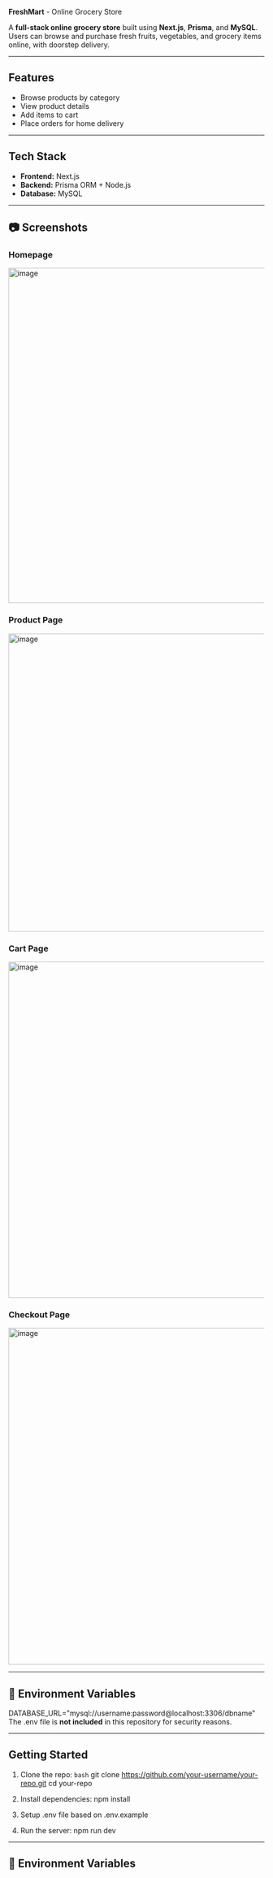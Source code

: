 **FreshMart** - Online Grocery Store

A **full-stack online grocery store** built using **Next.js**, **Prisma**, and **MySQL**.  
Users can browse and purchase fresh fruits, vegetables, and grocery items online, with doorstep delivery.

---

## Features
- Browse products by category
- View product details
- Add items to cart
- Place orders for home delivery

---

## Tech Stack
- **Frontend:** Next.js  
- **Backend:** Prisma ORM + Node.js  
- **Database:** MySQL  

---

## 📷 Screenshots

### Homepage

<img width="1247" height="660" alt="image" src="https://github.com/user-attachments/assets/7e69cec5-f96f-4921-9c7e-5eb18b86108b" />

### Product Page

<img width="1247" height="587" alt="image" src="https://github.com/user-attachments/assets/fe583517-3999-46df-bada-1f89baab4c81" />

### Cart Page

<img width="1247" height="662" alt="image" src="https://github.com/user-attachments/assets/0c334699-1b21-4b82-81ff-374f4cf2b3d6" />

### Checkout Page

<img width="1247" height="663" alt="image" src="https://github.com/user-attachments/assets/a5cb5e47-0ea9-400b-8cc9-4a296a78e56f" />

---

## 🔐 Environment Variables
DATABASE_URL="mysql://username:password@localhost:3306/dbname"
The .env file is **not included** in this repository for security reasons.

---

## Getting Started
1. Clone the repo:
  `bash`
  git clone https://github.com/your-username/your-repo.git
  cd your-repo

2. Install dependencies:
   npm install

3. Setup .env file based on .env.example

4. Run the server:
   npm run dev
---

## 🔐 Environment Variables
